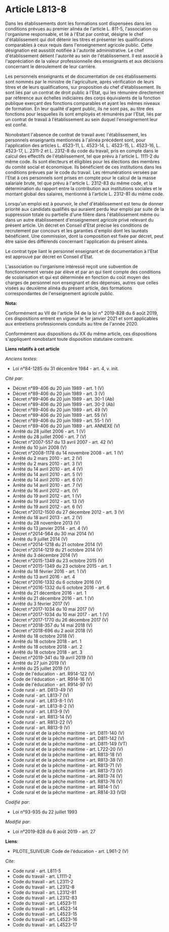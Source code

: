 # Article L813-8

Dans les établissements dont les formations sont dispensées dans les conditions prévues au premier alinéa de l'article L.
811-5, l'association ou l'organisme responsable, et lié à l'Etat par contrat, désigne le chef d'établissement qui doit
détenir les titres et présenter les qualifications comparables à ceux requis dans l'enseignement agricole public. Cette
désignation est aussitôt notifiée à l'autorité administrative. Le chef d'établissement détient l'autorité au sein de
l'établissement. Il est associé à l'appréciation de la valeur professionnelle des enseignants et aux décisions concernant le
déroulement de leur carrière.

Les personnels enseignants et de documentation de ces établissements sont nommés par le ministre de l'agriculture, après
vérification de leurs titres et de leurs qualifications, sur proposition du chef d'établissement. Ils sont liés par un
contrat de droit public à l'Etat, qui les rémunère directement par référence aux échelles indiciaires des corps équivalents
de la fonction publique exerçant des fonctions comparables et ayant les mêmes niveaux de formation. En leur qualité d'agent
public, ils ne sont pas, au titre des fonctions pour lesquelles ils sont employés et rémunérés par l'Etat, liés par un
contrat de travail à l'établissement au sein duquel l'enseignement leur est confié.

Nonobstant l'absence de contrat de travail avec l'établissement, les personnels enseignants mentionnés à l'alinéa précédent
sont, pour l'application des articles L. 4523-11, L. 4523-14, L. 4523-15, L. 4523-16, L. 4523-17, L. 2311-2 et L. 2312-8 du
code du travail, pris en compte dans le calcul des effectifs de l'établissement, tel que prévu à l'article L. 1111-2 du même
code. Ils sont électeurs et éligibles pour les élections des membres du comité social et économique. Ils bénéficient de ces
institutions dans les conditions prévues par le code du travail. Les rémunérations versées par l'Etat à ces personnels sont
prises en compte pour le calcul de la masse salariale brute, tel que prévu à l'article L. 2312-83 du même code, et la
détermination du rapport entre la contribution aux institutions sociales et le montant global des salaires, mentionné à
l'article L. 2312-81 du même code.

Lorsqu'un emploi est à pourvoir, le chef d'établissement est tenu de donner priorité aux candidats qualifiés qui auraient
perdu leur emploi par suite de la suppression totale ou partielle d'une filière dans l'établissement même ou dans un autre
établissement d'enseignement agricole privé relevant du présent article. Un décret en Conseil d'Etat précise les conditions
de recrutement par concours et les garanties d'emploi dont les lauréats bénéficient. Une commission, dont la composition est
fixée par décret, peut être saisie des différends concernant l'application du présent alinéa.

Le contrat type liant le personnel enseignant et de documentation à l'Etat est approuvé par décret en Conseil d'Etat.

L'association ou l'organisme intéressé reçoit une subvention de fonctionnement versée par élève et par an qui tient compte
des conditions de scolarisation et qui est déterminée en fonction du coût moyen des charges de personnel non enseignant et
des dépenses, autres que celles visées au deuxième alinéa du présent article, des formations correspondantes de
l'enseignement agricole public.

**Nota:**

Conformément au VII de l'article 94 de la loi n° 2019-828 du 6 août 2019, ces dispositions entrent en vigueur le 1er janvier
2021 et sont applicables aux entretiens professionnels conduits au titre de l'année 2020.

Conformément aux dispositions du XX du même article, ces dispositions s'appliquent nonobstant toute disposition statutaire
contraire.

**Liens relatifs à cet article**

_Anciens textes_:

  - Loi n°84-1285 du 31 décembre 1984 - art. 4, v. init.

_Cité par_:

  - Décret n°89-406 du 20 juin 1989 - art. 1 (V)
  - Décret n°89-406 du 20 juin 1989 - art. 3 (V)
  - Décret n°89-406 du 20 juin 1989 - art. 30-1 (Ab)
  - Décret n°89-406 du 20 juin 1989 - art. 30-2 (Ab)
  - Décret n°89-406 du 20 juin 1989 - art. 49 (V)
  - Décret n°89-406 du 20 juin 1989 - art. 55 (V)
  - Décret n°89-406 du 20 juin 1989 - art. 55-1 (V)
  - Décret n°89-406 du 20 juin 1989 - art. ANNEXE (V)
  - Arrêté du 28 juillet 2006 - art. 1 (V)
  - Arrêté du 28 juillet 2006 - art. 7 (V)
  - Décret n°2007-557 du 13 avril 2007 - art. 42 (V)
  - Arrêté du 10 juin 2008 (V)
  - Décret n°2008-1178 du 14 novembre 2008 - art. 1 (V)
  - Arrêté du 2 mars 2010 - art. 2 (V)
  - Arrêté du 2 mars 2010 - art. 3 (V)
  - Arrêté du 14 avril 2010 - art. 4 (V)
  - Arrêté du 14 avril 2010 - art. 5 (V)
  - Arrêté du 14 avril 2010 - art. 6 (V)
  - Arrêté du 14 avril 2010 - art. 7 (V)
  - Arrêté du 16 avril 2012 - art. (V)
  - Arrêté du 19 avril 2012 - art. 1 (V)
  - Arrêté du 19 avril 2012 - art. 13 (V)
  - Arrêté du 19 avril 2012 - art. 6 (V)
  - Décret n°2012-1500 du 27 décembre 2012 - art. 3 (V)
  - Arrêté du 18 avril 2013 - art. 2 (V)
  - Arrêté du 28 novembre 2013 (V)
  - Arrêté du 13 janvier 2014 - art. 4 (V)
  - Décret n°2014-564 du 30 mai 2014 (V)
  - Arrêté du 9 juillet 2014 (V)
  - Décret n°2014-1218 du 21 octobre 2014 (V)
  - Décret n°2014-1219 du 21 octobre 2014 (V)
  - Arrêté du 3 décembre 2014 (V)
  - Décret n°2015-1349 du 23 octobre 2015 (V)
  - Décret n°2015-1349 du 23 octobre 2015 - art. 1
  - Arrêté du 18 février 2016 - art. 1 (V)
  - Arrêté du 13 avril 2016 - art. 4
  - Décret n°2016-1332 du 6 octobre 2016 (V)
  - Décret n°2016-1332 du 6 octobre 2016 - art. 6
  - Arrêté du 21 décembre 2016 - art. 1
  - Arrêté du 21 décembre 2016 - art. 1 (V)
  - Arrêté du 3 février 2017 (V)
  - Décret n°2017-1034 du 10 mai 2017 (V)
  - Décret n°2017-1034 du 10 mai 2017 - art. 1 (V)
  - Décret n°2017-1770 du 26 décembre 2017 (V)
  - Décret n°2018-357 du 14 mai 2018 (V)
  - Décret n°2018-696 du 2 août 2018 (V)
  - Arrêté du 18 octobre 2018 (V)
  - Arrêté du 18 octobre 2018 - art. 1
  - Arrêté du 18 octobre 2018 - art. 2
  - Arrêté du 18 octobre 2018 - art. 3
  - Décret n°2019-341 du 19 avril 2019 (V)
  - Arrêté du 27 juin 2019 (V)
  - Arrêté du 25 juillet 2019 (V)
  - Code de l'éducation - art. R914-122 (V)
  - Code de l'éducation - art. R914-16 (V)
  - Code de l'éducation - art. R914-97 (V)
  - Code rural - art. D813-49 (V)
  - Code rural - art. L813-7 (V)
  - Code rural - art. L813-8-1 (V)
  - Code rural - art. L813-8-2 (V)
  - Code rural - art. L813-9 (V)
  - Code rural - art. R813-14 (V)
  - Code rural - art. R813-22 (V)
  - Code rural - art. R813-9 (V)
  - Code rural et de la pêche maritime - art. D811-140 (V)
  - Code rural et de la pêche maritime - art. D811-142 (V)
  - Code rural et de la pêche maritime - art. D811-149 (VT)
  - Code rural et de la pêche maritime - art. L722-20 (V)
  - Code rural et de la pêche maritime - art. R813-18 (V)
  - Code rural et de la pêche maritime - art. R813-38 (V)
  - Code rural et de la pêche maritime - art. R813-71 (V)
  - Code rural et de la pêche maritime - art. R813-73 (V)
  - Code rural et de la pêche maritime - art. R813-74 (V)
  - Code rural et de la pêche maritime - art. R813-76 (V)
  - Code rural et de la pêche maritime - art. R814-1 (V)
  - Code rural et de la pêche maritime - art. R814-33 (VD)

_Codifié par_:

  - Loi n°93-935 du 22 juillet 1993

_Modifié par_:

  - Loi n°2019-828 du 6 août 2019 - art. 27

**Liens**:

  - PILOTE_SUIVEUR: Code de l'éducation - art. L961-2 (V)

_Cite_:

  - Code rural - art. L811-5
  - Code du travail - art. L1111-2
  - Code du travail - art. L2311-2
  - Code du travail - art. L2312-8
  - Code du travail - art. L2312-81
  - Code du travail - art. L2312-83
  - Code du travail - art. L4523-11
  - Code du travail - art. L4523-14
  - Code du travail - art. L4523-15
  - Code du travail - art. L4523-16
  - Code du travail - art. L4523-17
